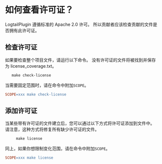 # 如何查看许可证？

LogtailPlugin 遵循标准的 Apache 2.0 许可。 所以贡献者应该检查贡献的文件是否拥有此许可证。

## 检查许可证

如果要检查整个项目文件，请运行以下命令。 没有许可证的文件将被找到并保存为 license_coverage.txt。

```makefile
   make check-license
```

当需要固定范围时，请在命令中附加`SCOPE`。

```makefile
SCOPE=xxx make check-license
```

## 添加许可证
当某些带有许可证的文件建立后，您可以通过以下方式将许可证添加到文件中。 请注意，这种方式将修复所有缺少许可证的文件。
```makefile
     make license
```

同上，如果你想限制变化范围，请在命令中附加`SCOPE`。
```makefile
SCOPE=xxx make license
```